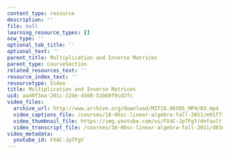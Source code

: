 ```yaml
---
content_type: resource
description: ''
file: null
learning_resource_types: []
ocw_type: ''
optional_tab_title: ''
optional_text: ''
parent_title: Multiplication and Inverse Matrices
parent_type: CourseSection
related_resources_text: ''
resource_index_text: ''
resourcetype: Video
title: Multiplication and Inverse Matrices
uid: aa40f3aa-201c-22de-4560-52b60f9cd2fc
video_files:
  archive_url: http://www.archive.org/download/MIT18.06S05_MP4/03.mp4
  video_captions_file: /courses/18-06sc-linear-algebra-fall-2011/e91f71c62ab05c48b0bd2b445170e649_FX4C-JpTFgY.vtt
  video_thumbnail_file: https://img.youtube.com/vi/FX4C-JpTFgY/default.jpg
  video_transcript_file: /courses/18-06sc-linear-algebra-fall-2011/d83ded9024aae1310ab3236a216d34d7_FX4C-JpTFgY.pdf
video_metadata:
  youtube_id: FX4C-JpTFgY
---
```

